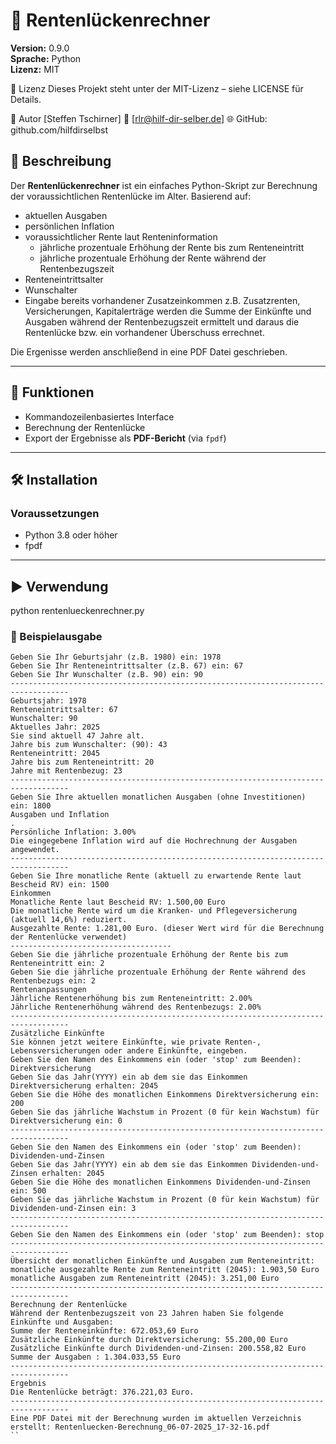 # 🧮 Rentenlückenrechner

**Version:** 0.9.0  
**Sprache:** Python  
**Lizenz:**  MIT

📃 Lizenz
Dieses Projekt steht unter der MIT-Lizenz – siehe LICENSE für Details.

👤 Autor
[Steffen Tschirner]
📧 [rlr@hilf-dir-selber.de]
🌐 GitHub: github.com/hilfdirselbst


## 📌 Beschreibung

Der **Rentenlückenrechner** ist ein einfaches Python-Skript zur Berechnung der voraussichtlichen Rentenlücke im Alter.
Basierend auf:
- aktuellen Ausgaben
- persönlichen Inflation
- voraussichtlicher Rente laut Renteninformation
  - jährliche prozentuale Erhöhung der Rente bis zum Renteneintritt
  - jährliche prozentuale Erhöhung der Rente während der Rentenbezugszeit 
- Renteneintrittsalter
- Wunschalter
- Eingabe bereits vorhandener Zusatzeinkommen z.B. Zusatzrenten, Versicherungen, Kapitalerträge
werden die Summe der Einkünfte und Ausgaben während der Rentenbezugszeit ermittelt und daraus die Rentenlücke bzw. ein vorhandener Überschuss errechnet.

Die Ergenisse werden anschließend in eine PDF Datei geschrieben.

---

## 🚀 Funktionen

- Kommandozeilenbasiertes Interface
- Berechnung der Rentenlücke
- Export der Ergebnisse als **PDF-Bericht** (via `fpdf`)

---

## 🛠️ Installation

### Voraussetzungen

- Python 3.8 oder höher
- fpdf

---

## ▶️ Verwendung

python rentenlueckenrechner.py

### 📄 Beispielausgabe
```
Geben Sie Ihr Geburtsjahr (z.B. 1980) ein: 1978
Geben Sie Ihr Renteneintrittsalter (z.B. 67) ein: 67
Geben Sie Ihr Wunschalter (z.B. 90) ein: 90
-----------------------------------------------------------------------------------
Geburtsjahr: 1978
Renteneintrittsalter: 67
Wunschalter: 90
Aktuelles Jahr: 2025
Sie sind aktuell 47 Jahre alt.
Jahre bis zum Wunschalter: (90): 43
Renteneintritt: 2045
Jahre bis zum Renteneintritt: 20
Jahre mit Rentenbezug: 23
-----------------------------------------------------------------------------------
Geben Sie Ihre aktuellen monatlichen Ausgaben (ohne Investitionen) ein: 1800
Ausgaben und Inflation
.
Persönliche Inflation: 3.00%
Die eingegebene Inflation wird auf die Hochrechnung der Ausgaben angewendet.
-----------------------------------------------------------------------------------
Geben Sie Ihre monatliche Rente (aktuell zu erwartende Rente laut Bescheid RV) ein: 1500
Einkommen
Monatliche Rente laut Bescheid RV: 1.500,00 Euro
Die monatliche Rente wird um die Kranken- und Pflegeversicherung (aktuell 14,6%) reduziert.
Ausgezahlte Rente: 1.281,00 Euro. (dieser Wert wird für die Berechnung der Rentenlücke verwendet)
------------------------------------
Geben Sie die jährliche prozentuale Erhöhung der Rente bis zum Renteneintritt ein: 2
Geben Sie die jährliche prozentuale Erhöhung der Rente während des Rentenbezugs ein: 2
Rentenanpassungen
Jährliche Rentenerhöhung bis zum Renteneintritt: 2.00%
Jährliche Rentenerhöhung während des Rentenbezugs: 2.00%
-----------------------------------------------------------------------------------
Zusätzliche Einkünfte
Sie können jetzt weitere Einkünfte, wie private Renten-, Lebensversicherungen oder andere Einkünfte, eingeben.
Geben Sie den Namen des Einkommens ein (oder 'stop' zum Beenden): Direktversicherung
Geben Sie das Jahr(YYYY) ein ab dem sie das Einkommen Direktversicherung erhalten: 2045
Geben Sie die Höhe des monatlichen Einkommens Direktversicherung ein: 200
Geben Sie das jährliche Wachstum in Prozent (0 für kein Wachstum) für Direktversicherung ein: 0
-----------------------------------------------------------------------------------
Geben Sie den Namen des Einkommens ein (oder 'stop' zum Beenden): Dividenden-und-Zinsen
Geben Sie das Jahr(YYYY) ein ab dem sie das Einkommen Dividenden-und-Zinsen erhalten: 2045
Geben Sie die Höhe des monatlichen Einkommens Dividenden-und-Zinsen ein: 500
Geben Sie das jährliche Wachstum in Prozent (0 für kein Wachstum) für Dividenden-und-Zinsen ein: 3
-----------------------------------------------------------------------------------
Geben Sie den Namen des Einkommens ein (oder 'stop' zum Beenden): stop
-----------------------------------------------------------------------------------
Übersicht der monatlichen Einkünfte und Ausgaben zum Renteneintritt:
monatliche ausgezahlte Rente zum Renteneintritt (2045): 1.903,50 Euro
monatliche Ausgaben zum Renteneintritt (2045): 3.251,00 Euro
-----------------------------------------------------------------------------------
Berechnung der Rentenlücke
Während der Rentenbezugszeit von 23 Jahren haben Sie folgende Einkünfte und Ausgaben:
Summe der Renteneinkünfte: 672.053,69 Euro
Zusätzliche Einkünfte durch Direktversicherung: 55.200,00 Euro
Zusätzliche Einkünfte durch Dividenden-und-Zinsen: 200.558,82 Euro
Summe der Ausgaben : 1.304.033,55 Euro
-----------------------------------------------------------------------------------
Ergebnis
Die Rentenlücke beträgt: 376.221,03 Euro.
-----------------------------------------------------------------------------------
Eine PDF Datei mit der Berechnung wurden im aktuellen Verzeichnis erstellt: Rentenluecken-Berechnung_06-07-2025_17-32-16.pdf
``
